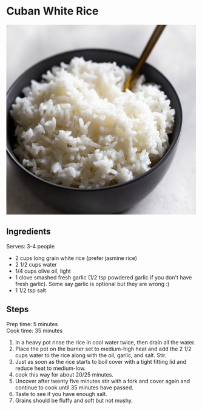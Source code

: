 ---
---

# Cuban White Rice

![Cuban White Rice](/images/cuban-white-rice.jpg)

## Ingredients
Serves: 3-4 people

* 2 cups long grain white rice (prefer jasmine rice)
* 2 1/2 cups water
* 1/4 cups olive oil, light
* 1 clove smashed fresh garlic (1/2 tsp powdered garlic if you don't have fresh garlic). Some say garlic is optional but they are wrong :) 
* 1 1/2 tsp salt

## Steps
Prep time: 5 minutes
<br>
Cook time: 35 minutes

1. In a heavy pot rinse the rice in cool water twice, then drain all the water.
2. Place the pot on the burner set to medium-high heat and add the 2 1/2 cups water to the rice along with the oil, garlic, and salt. Stir.
3. Just as soon as the rice starts to boil cover with a tight fitting lid and reduce heat to medium-low.
4. cook this way for about 20/25 minutes.
5. Uncover after twenty five minutes stir with a fork and cover again and continue to cook until 35 minutes have passed. 
6. Taste to see if you have enough salt.
7. Grains should be fluffy and soft but not mushy.
